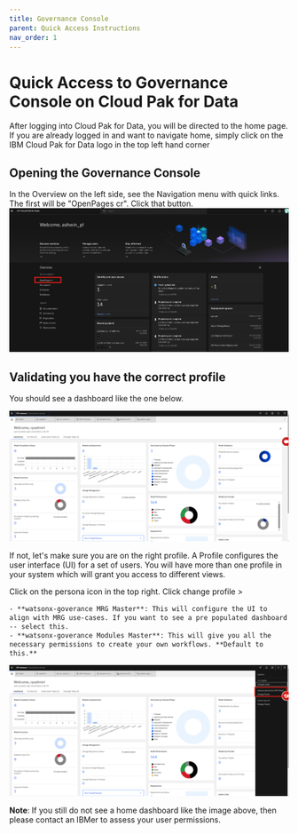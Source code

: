 ```yaml
---
title: Governance Console 
parent: Quick Access Instructions
nav_order: 1
---
```

# Quick Access to Governance Console on Cloud Pak for Data

After logging into Cloud Pak for Data, you will be directed to the home page. If you are already logged in and want to navigate home, simply click on the IBM Cloud Pak for Data logo in the top left hand corner

## Opening the Governance Console

In the Overview on the left side, see the Navigation menu with quick links. The first will be "OpenPages cr". Click that button.
![OpenPages-link](../assets/OpenPages-link.png)

## Validating you have the correct profile

You should see a dashboard like the one below.

![OpenPages-home](../assets/OpenPages-home.png)

If not, let's make sure you are on the right profile. A Profile configures the user interface (UI) for a set of users. You will have more than one profile in your  system which will grant you access to different views.

Click on the persona icon in the top right. Click change profile > 
    
    - **watsonx-goverance MRG Master**: This will configure the UI to align with MRG use-cases. If you want to see a pre populated dashboard -- select this.
    - **watsonx-goverance Modules Master**: This will give you all the necessary permissions to create your own workflows. **Default to this.**

![OpenPages-profile](../assets/OpenPages-profile.png)


**Note**: If you still do not see a home dashboard like the image above, then please contact an IBMer to assess your user permissions.